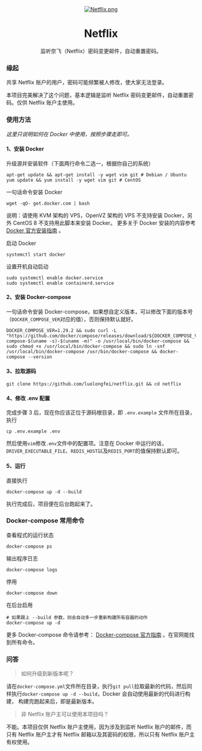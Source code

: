 <div align="center">

[![Netflix.png](https://s4.ax1x.com/2021/12/24/TYGHXD.png)](https://s4.ax1x.com/2021/12/24/TYGHXD.png)

<h1>Netflix</h1>
监听奈飞（Netflix）密码变更邮件，自动重置密码。
</div>

### 缘起

共享 Netflix 账户的用户，密码可能频繁被人修改，使大家无法登录。

本项目完美解决了这个问题，基本逻辑是监听 Netflix 密码变更邮件，自动重置密码。仅供 Netflix 账户主使用。

### 使用方法

*这里只说明如何在 Docker 中使用，按照步骤走即可。*

#### 1、安装 Docker

升级源并安装软件（下面两行命令二选一，根据你自己的系统）

```shell
apt-get update && apt-get install -y wget vim git # Debian / Ubuntu
yum update && yum install -y wget vim git # CentOS
```

一句话命令安装 Docker

```shell
wget -qO- get.docker.com | bash
```

说明：请使用 KVM 架构的 VPS，OpenVZ 架构的 VPS 不支持安装 Docker，另外 CentOS 8 不支持用此脚本来安装 Docker。 更多关于 Docker
安装的内容参考 [Docker 官方安装指南](https://docs.docker.com/engine/install/) 。

启动 Docker

```shell
systemctl start docker
```

设置开机自动启动

```shell
sudo systemctl enable docker.service
sudo systemctl enable containerd.service
```

#### 2、安装 Docker-compose

一句话命令安装 Docker-compose，如果想自定义版本，可以修改下面的版本号（`DOCKER_COMPOSE_VER`对应的值），否则保持默认就好。

```shell
DOCKER_COMPOSE_VER=1.29.2 && sudo curl -L "https://github.com/docker/compose/releases/download/${DOCKER_COMPOSE_VER}/docker-compose-$(uname -s)-$(uname -m)" -o /usr/local/bin/docker-compose && sudo chmod +x /usr/local/bin/docker-compose && sudo ln -snf /usr/local/bin/docker-compose /usr/bin/docker-compose && docker-compose --version
```

#### 3、拉取源码

```shell
git clone https://github.com/luolongfei/netflix.git && cd netflix
```

#### 4、修改 .env 配置

完成步骤 3 后，现在你应该正位于源码根目录，即 `.env.example` 文件所在目录，执行

```shell
cp .env.example .env
```

然后使用`vim`修改`.env`文件中的配置项。注意在 Docker 中运行的话，`DRIVER_EXECUTABLE_FILE`、`REDIS_HOST`以及`REDIS_PORT`的值保持默认即可。

#### 5、运行

直接执行

```shell
docker-compose up -d --build
```

执行完成后，项目便在后台跑起来了。

### Docker-compose 常用命令

查看程式的运行状态

```shell
docker-compose ps
```
输出程序日志
```shell
docker-compose logs
```
停用
```shell
docker-compose down
```
在后台启用
```shell
# 如果跟上 --build 参数，则会自动多一步重新构建所有容器的动作
docker-compose up -d
```

更多 Docker-compose 命令请参考： [Docker-compose 官方指南](https://docs.docker.com/compose/reference/) 。在官网能找到所有命令。

### 问答

> 如何升级到新版本呢？
> 
请在`docker-compose.yml`文件所在目录，执行`git pull`拉取最新的代码，然后同样执行`docker-compose up -d --build`，Docker 会自动使用最新的代码进行构建，
构建完跑起来后，即是最新版本。

> 非 Netflix 账户主可以使用本项目吗？
> 
不能。本项目仅供 Netflix 账户主使用，因为涉及到监听 Netflix 账户的邮件，而只有 Netflix 账户主才有 Netflix 邮箱以及其密码的权限，所以只有 Netflix 
账户主有权使用。